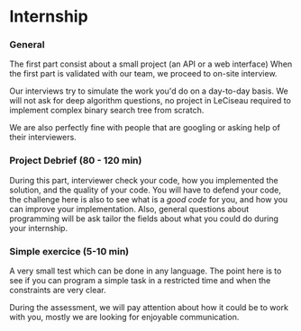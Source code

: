 
# Internship  

### General

The first part consist about a small project (an API or a web interface)
When the first part is validated with our team, we proceed to on-site interview.

Our interviews try to simulate the work you'd do on a day-to-day basis. 
We will not ask for deep algorithm questions, no project in LeCiseau  required to implement complex binary search tree from scratch.

We are also perfectly fine with people that are googling or asking help of their interviewers.



### Project Debrief (80 - 120 min)

During this part, interviewer check your code, how you implemented the solution, and the quality of your code.
You will have to defend your code, the challenge here is also to see what is a _good code_ for you, and how you can improve your implementation.
Also, general questions about programming will be ask tailor the fields about what you could do during your internship.



### Simple exercice (5-10 min)

A very small test which can be done in any language. The point here is to see if you can program a simple task in a restricted time and when the constraints are very clear.


During the assessment, we will pay attention about how it could be to work with you, mostly we are looking for enjoyable communication.
